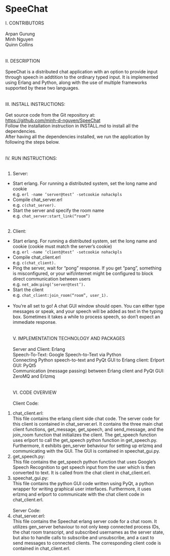 # SpeeChat

I. CONTRIBUTORS
<br><br>
Arpan Gurung<br>
Minh Nguyen<br>
Quinn Collins
<br><br><br>
II. DESCRIPTION
<br><br>
SpeeChat is a distributed chat application with an option to provide input through speech in addtition to the ordinary typed input. It is implemented using Erlang and Python, along with the use of multiple frameworks supported by these two languages.
<br><br><br>
III. INSTALL INSTRUCTIONS:
<br><br>
Get source code from the Git repository at:<br>
https://github.com/minh-d-nguyen/SpeeChat<br>
Follow the installation instruction in INSTALL.md to install all the dependencies.<br>
After having all the dependencies installed, we run the application by following the steps below.
<br><br><br>
IV. RUN INSTRUCTIONS:
<br><br>
1. Server:<br>
- Start erlang. For running a distributed system, set the long name and cookie<br>
    e.g.    `erl -name ‘server@test’ -setcookie nohackpls`<br>
- Compile chat_server.erl<br>
    e.g.    `c(chat_server).`<br>
- Start the server and specify the room name<br>
    e.g.    `chat_server:start_link(“room”)`
<br><br>
2. Client:<br>
- Start erlang. For running a distributed system, set the long name and cookie (cookie must match the server’s cookie)<br>
    e.g.    `erl -name ‘client@test’ -setcookie nohackpls`<br>
- Compile chat_client.erl<br>
    e.g.    `c(chat_client).`<br>
- Ping the server, wait for “pong” response. If you get “pang”, something is misconfigured, or your wifi/internet might be configured to block direct communication between users<br>
    e.g.    `net_adm:ping(‘server@test’).`<br>
- Start the client<br>
    e.g.    `chat_client:join_room(“room”, user_1).`
<br><br>
- You’re all set to go! A chat GUI window should open. You can either type messages or speak, and your speech will be added as text in the typing box. Sometimes it takes a while to process speech, so don’t expect an immediate response.
<br><br><br>
V. IMPLEMENTATION TECHNOLOGY AND PACKAGES
<br><br>
Server and Client: Erlang<br>
Speech-To-Text: Google Speech-to-Text via Python<br>
Connecting Python speech-to-text and PyQt GUI to Erlang client: Erlport<br>
GUI: PyQt5<br>
Communication (message passing) between Erlang client and PyQt GUI: ZeroMQ and Erlzmq
<br><br><br>
VI. CODE OVERVIEW
<br><br>
Client Code:<br>
1. chat_client.erl:<br>
This file contains the erlang client side chat code. The server code for this client is contained in chat_server.erl. It contains the three main chat client functions, get_message, get_speech, and send_message, and the join_room function that initializes the client. The get_speech function uses erlport to call the get_speech python function in get_speech.py. Furthermore, it exhibits gen_server behaviour for setting up erlzmq and communicating with the GUI. The GUI is contained in speechat_gui.py.<br>
2. get_speech.py:<br>
This file contains the get_speech python function that uses Google’s Speech Recognition to get speech input from the user which is then converted to text. It is called from the chat client in chat_client.erl.<br>
3. speechat_gui.py:<br>
This file contains the python GUI code written using PyQt, a python wrapper for writing graphical user interfaces. Furthermore, it uses erlzmq and erlport to communicate with the chat client code in chat_client.erl.
<br><br>
Server Code:<br>
1. chat_server.erl:<br>
This file contains the Speechat erlang server code for a chat room. It utilizes gen_server behaviour to not only keep connected process IDs, the chat room transcript, and subscribed usernames as the server state, but also to handle calls to subscribe and unsubscribe, and a cast to send messages to connected clients. The corresponding client code is contained in chat_client.erl.<br>